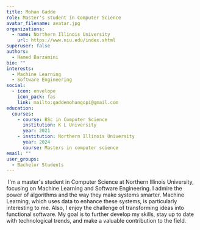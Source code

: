 ```yaml
---
title: Mohan Gadde
role: Master's student in Computer Science
avatar_filename: avatar.jpg
organizations:
  - name: Northern Illinois University
    url: https://www.niu.edu/index.shtml
superuser: false
authors:
  - Hamed Barzamini
bio: ""
interests:
  - Machine Learning
  - Software Engineering
social:
  - icon: envelope
    icon_pack: fas
    link: mailto:gaddemohangopi@gmail.com
education:
  courses:
    - course: BSc in Computer Science
      institution: K L University
      year: 2021
    - institution: Northern Illinois University
      year: 2024
      course: Masters in computer science
email: ""
user_groups:
  - Bachelor Students
---
```

 I'm a master's student in Computer Science at Northern Illinois University, focusing on Machine Learning and Software Engineering. I admire the power of algorithms and the way they make systems smarter. Machine Learning, which uses data to enhance these systems, is particularly interesting to me. Also, I enjoy the challenge of transforming ideas into functional software. My goal is to further develop my skills, stay up to date with technological trends, and make a valuable contribution to the field.